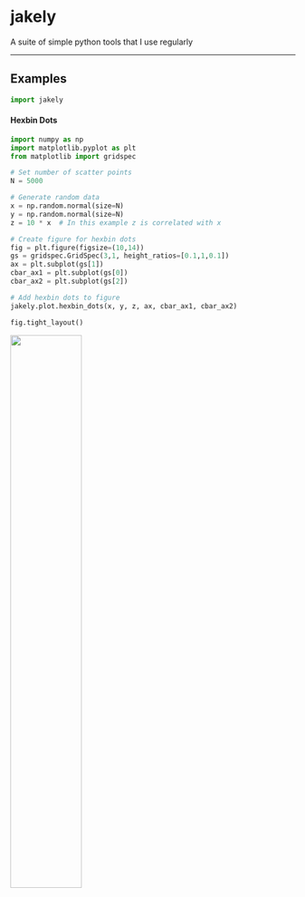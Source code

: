 # jakely
A suite of simple python tools that I use regularly

-------------

## Examples

```python
import jakely
```

#### Hexbin Dots

```python
import numpy as np
import matplotlib.pyplot as plt
from matplotlib import gridspec

# Set number of scatter points
N = 5000

# Generate random data
x = np.random.normal(size=N)
y = np.random.normal(size=N)
z = 10 * x  # In this example z is correlated with x

# Create figure for hexbin dots
fig = plt.figure(figsize=(10,14))
gs = gridspec.GridSpec(3,1, height_ratios=[0.1,1,0.1])
ax = plt.subplot(gs[1])
cbar_ax1 = plt.subplot(gs[0])
cbar_ax2 = plt.subplot(gs[2])

# Add hexbin dots to figure
jakely.plot.hexbin_dots(x, y, z, ax, cbar_ax1, cbar_ax2)

fig.tight_layout()
```
<img src="https://github.com/jlustigy/jakely/blob/master/examples/example_hexbin_dots1.png" width="50%" height="50%" align="middle" />
